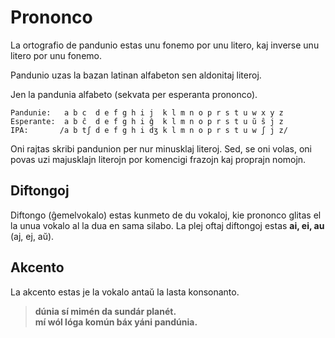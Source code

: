 Prononco
========

La ortografio de pandunio estas unu fonemo por unu litero, kaj inverse unu litero por unu fonemo.

Pandunio uzas la bazan latinan alfabeton sen aldonitaj literoj.

Jen la pandunia alfabeto (sekvata per esperanta prononco).

    Pandunie:   a b c  d e f g h i j  k l m n o p r s t u w x y z
    Esperante:  a b ĉ  d e f g h i ĝ  k l m n o p r s t u ŭ ŝ j z
    IPA:       /a b tʃ d e f g h i dʒ k l m n o p r s t u w ʃ j z/


Oni rajtas skribi pandunion per nur minusklaj literoj. Sed, se oni volas, oni povas uzi majusklajn literojn por komencigi frazojn kaj proprajn nomojn.


Diftongoj
---------

Diftongo (ĝemelvokalo) estas kunmeto de du vokaloj, kie prononco glitas el la unua vokalo al la dua en sama silabo. La plej oftaj diftongoj estas **ai, ei, au** (aj, ej, aŭ).


Akcento
-------

La akcento estas je la vokalo antaŭ la lasta konsonanto.

> **dúnia sí mimén da sundár planét.**  
> **mí wól lóga komún báx yáni pandúnia.**  

